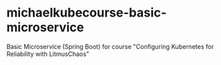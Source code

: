 # michaelkubecourse-basic-microservice
Basic Microservice (Spring Boot) for course "Configuring Kubernetes for Reliability with LitmusChaos"
